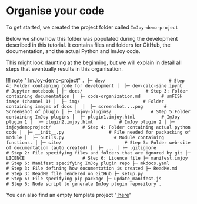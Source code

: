 # Organise your code
To get started, we created the project folder called `ImJoy-demo-project`

Below we show how this folder was populated during the development described
in this tutorial. It contains files and folders for GitHub, the documentation,
and the actual Python and ImJoy code.

This might look daunting at the beginning, but we will explain in detail
all steps that eventually results in this organisation.



!!! note "<a href="https://github.com/muellerflorian/ImJoy-demo-project" target="_blank"> ImJoy-demo-project</a>"
      ```
      .
      ├─ dev/                        # Step 4: Folder containing code for development
      │  ├─ dev-calc-sine.ipynb        # Jupyter notebook
      │
      ├─ docs/                        # Step 3: Folder containing documentation
      │  ├─ code-organization.md        # smFISH image (channel 1)
      │  ├─ img/                        # Folder containing images of docs
      │  │  ├─ screenshot....png        # Screenshot of plugin
      │
      ├─ imjoy-plugins/               # Step 5:Folder containing ImJoy plugins
      │  ├─ plugin1.imjoy.html          # ImJoy plugin 1
      │  ├─ plugin2.imjoy.html          # ImJoy plugin 2
      │
      ├─ imjoydemoproject/            # Step 4: Folder containing actual python code
      │  ├─ __init__.py                 # File needed for packacking of module
      │  ├─ outils.py                   # Module containing functions.
      │
      ├─ site/                        # Step 3: Folder web-site of documentation (auto created)
      │  ├─ ...
      │
      ├─ .gitignore                   # Step 2: File specifying files and folders that are ignored by git
      ├─ LICENCE                      # Step 6: Licence file
      ├─ manifest.imjoy               # Step 6: Manifest specifying ImJoy plugin repo
      ├─ mkdocs.yaml                  # Step 3: File defining how documentation is created
      ├─ ReadMe.md                    # Step 3: ReadMe file rendered on GitHub
      ├─ setup.py                     # Step 6: File specifying pip package
      ├─ update_manifest.js           # Step 6: Node script to generate ImJoy plugin repository
      .
      ```

  You can also find an empty template project
  "<a href="https://github.com/oeway/ImJoy-Project-Template" target="_blank"> here</a>"
